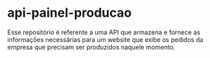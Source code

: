 # api-painel-producao
Esse repositório é referente a uma API que armazena e fornece as informações necessárias para um website que exibe os pedidos da empresa que precisam ser produzidos naquele momento.
